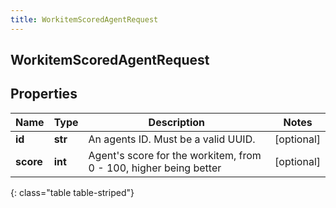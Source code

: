 ```yaml
---
title: WorkitemScoredAgentRequest
---
```

## WorkitemScoredAgentRequest

## Properties

|Name | Type | Description | Notes|
|------------ | ------------- | ------------- | -------------|
| **id** | **str** | An agents ID. Must be a valid UUID. | [optional] |
| **score** | **int** | Agent&#39;s score for the workitem, from 0 - 100, higher being better | [optional] |
{: class="table table-striped"}


